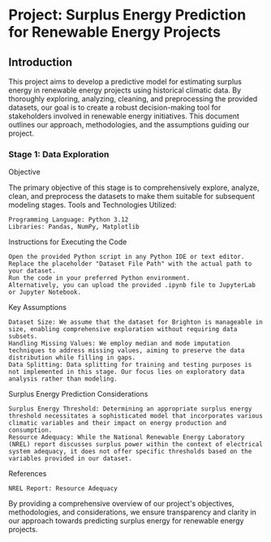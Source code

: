 # Project: Surplus Energy Prediction for Renewable Energy Projects
## Introduction

This project aims to develop a predictive model for estimating surplus energy in renewable energy projects using historical climatic data. By thoroughly exploring, analyzing, cleaning, and preprocessing the provided datasets, our goal is to create a robust decision-making tool for stakeholders involved in renewable energy initiatives. This document outlines our approach, methodologies, and the assumptions guiding our project. 

### Stage 1: Data Exploration
Objective

The primary objective of this stage is to comprehensively explore, analyze, clean, and preprocess the datasets to make them suitable for subsequent modeling stages.
Tools and Technologies Utilized:

    Programming Language: Python 3.12
    Libraries: Pandas, NumPy, Matplotlib

Instructions for Executing the Code

    Open the provided Python script in any Python IDE or text editor.
    Replace the placeholder "Dataset File Path" with the actual path to your dataset.
    Run the code in your preferred Python environment.
    Alternatively, you can upload the provided .ipynb file to JupyterLab or Jupyter Notebook.

Key Assumptions

    Dataset Size: We assume that the dataset for Brighton is manageable in size, enabling comprehensive exploration without requiring data subsets.
    Handling Missing Values: We employ median and mode imputation techniques to address missing values, aiming to preserve the data distribution while filling in gaps.
    Data Splitting: Data splitting for training and testing purposes is not implemented in this stage. Our focus lies on exploratory data analysis rather than modeling.

Surplus Energy Prediction Considerations

    Surplus Energy Threshold: Determining an appropriate surplus energy threshold necessitates a sophisticated model that incorporates various climatic variables and their impact on energy production and consumption.
    Resource Adequacy: While the National Renewable Energy Laboratory (NREL) report discusses surplus power within the context of electrical system adequacy, it does not offer specific thresholds based on the variables provided in our dataset.

References

    NREL Report: Resource Adequacy

By providing a comprehensive overview of our project's objectives, methodologies, and considerations, we ensure transparency and clarity in our approach towards predicting surplus energy for renewable energy projects.